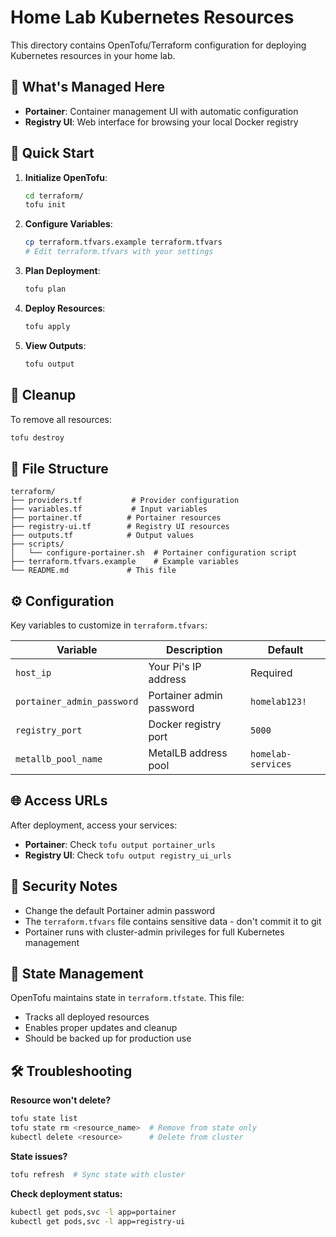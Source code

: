 # Home Lab Kubernetes Resources

This directory contains OpenTofu/Terraform configuration for deploying Kubernetes resources in your home lab.

## 🎯 What's Managed Here

- **Portainer**: Container management UI with automatic configuration
- **Registry UI**: Web interface for browsing your local Docker registry

## 🚀 Quick Start

1. **Initialize OpenTofu**:
   ```bash
   cd terraform/
   tofu init
   ```

2. **Configure Variables**:
   ```bash
   cp terraform.tfvars.example terraform.tfvars
   # Edit terraform.tfvars with your settings
   ```

3. **Plan Deployment**:
   ```bash
   tofu plan
   ```

4. **Deploy Resources**:
   ```bash
   tofu apply
   ```

5. **View Outputs**:
   ```bash
   tofu output
   ```

## 🧹 Cleanup

To remove all resources:

```bash
tofu destroy
```

## 📁 File Structure

```
terraform/
├── providers.tf           # Provider configuration
├── variables.tf           # Input variables
├── portainer.tf          # Portainer resources
├── registry-ui.tf        # Registry UI resources
├── outputs.tf            # Output values
├── scripts/
│   └── configure-portainer.sh  # Portainer configuration script
├── terraform.tfvars.example    # Example variables
└── README.md             # This file
```

## ⚙️ Configuration

Key variables to customize in `terraform.tfvars`:

| Variable | Description | Default |
|----------|-------------|---------|
| `host_ip` | Your Pi's IP address | Required |
| `portainer_admin_password` | Portainer admin password | `homelab123!` |
| `registry_port` | Docker registry port | `5000` |
| `metallb_pool_name` | MetalLB address pool | `homelab-services` |

## 🌐 Access URLs

After deployment, access your services:

- **Portainer**: Check `tofu output portainer_urls`
- **Registry UI**: Check `tofu output registry_ui_urls`

## 🔐 Security Notes

- Change the default Portainer admin password
- The `terraform.tfvars` file contains sensitive data - don't commit it to git
- Portainer runs with cluster-admin privileges for full Kubernetes management

## 🔄 State Management

OpenTofu maintains state in `terraform.tfstate`. This file:
- Tracks all deployed resources
- Enables proper updates and cleanup
- Should be backed up for production use

## 🛠️ Troubleshooting

**Resource won't delete?**
```bash
tofu state list
tofu state rm <resource_name>  # Remove from state only
kubectl delete <resource>      # Delete from cluster
```

**State issues?**
```bash
tofu refresh  # Sync state with cluster
```

**Check deployment status:**
```bash
kubectl get pods,svc -l app=portainer
kubectl get pods,svc -l app=registry-ui
```